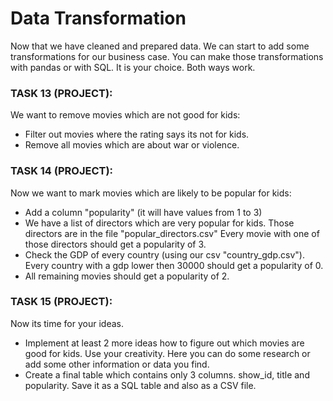 # Data Transformation

Now that we have cleaned and prepared data. We can start to add some transformations for our business case.
You can make those transformations with pandas or with SQL. It is your choice. Both ways work.


### TASK 13 (PROJECT):
We want to remove movies which are not good for kids:
- Filter out movies where the rating says its not for kids.
- Remove all movies which are about war or violence.


### TASK 14 (PROJECT):
Now we want to mark movies which are likely to be popular for kids:
- Add a column "popularity" (it will have values from 1 to 3)
- We have a list of directors which are very popular for kids. Those directors are in the file "popular_directors.csv" Every movie with one of those directors should get a popularity of 3.
- Check the GDP of every country (using our csv "country_gdp.csv"). Every country with a gdp lower then 30000 should get a popularity of 0.
- All remaining movies should get a popularity of 2.


### TASK 15 (PROJECT):
Now its time for your ideas.
- Implement at least 2 more ideas how to figure out which movies are good for kids. Use your creativity. Here you can do some research or add some other information or data you find.
- Create a final table which contains only 3 columns. show_id, title and popularity. Save it as a SQL table and also as a CSV file.